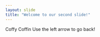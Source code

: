 ```yaml
---
layout: slide
title: "Welcome to our second slide!"
---
```

Coffy Coffin
Use the left arrow to go back!
